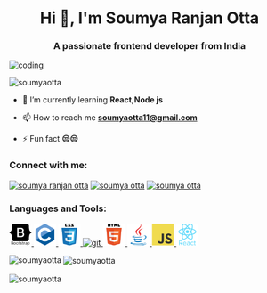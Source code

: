 <h1 align="center">Hi 👋, I'm Soumya Ranjan Otta</h1>
<h3 align="center">A passionate frontend developer from India</h3>

<img align="rigth" alt="coding" width="400" src="https://media.giphy.com/media/ko7twHhomhk8E/giphy.gif">

<p align="left"> <img src="https://komarev.com/ghpvc/?username=soumyaotta&label=Profile%20views&color=0e75b6&style=flat" alt="soumyaotta" /> </p>

- 🌱 I’m currently learning **React,Node js**

- 📫 How to reach me **soumyaotta11@gmail.com**

- ⚡ Fun fact **😒😒**

<h3 align="left">Connect with me:</h3>
<p align="left">
<a href="https://linkedin.com/in/soumya ranjan otta" target="blank"><img align="center" src="https://raw.githubusercontent.com/rahuldkjain/github-profile-readme-generator/master/src/images/icons/Social/linked-in-alt.svg" alt="soumya ranjan otta" height="30" width="40" /></a>
<a href="https://fb.com/soumya otta" target="blank"><img align="center" src="https://raw.githubusercontent.com/rahuldkjain/github-profile-readme-generator/master/src/images/icons/Social/facebook.svg" alt="soumya otta" height="30" width="40" /></a>
<a href="https://www.leetcode.com/soumya otta" target="blank"><img align="center" src="https://raw.githubusercontent.com/rahuldkjain/github-profile-readme-generator/master/src/images/icons/Social/leet-code.svg" alt="soumya otta" height="30" width="40" /></a>
</p>

<h3 align="left">Languages and Tools:</h3>
<p align="left"> <a href="https://getbootstrap.com" target="_blank" rel="noreferrer"> <img src="https://raw.githubusercontent.com/devicons/devicon/master/icons/bootstrap/bootstrap-plain-wordmark.svg" alt="bootstrap" width="40" height="40"/> </a> <a href="https://www.cprogramming.com/" target="_blank" rel="noreferrer"> <img src="https://raw.githubusercontent.com/devicons/devicon/master/icons/c/c-original.svg" alt="c" width="40" height="40"/> </a> <a href="https://www.w3schools.com/css/" target="_blank" rel="noreferrer"> <img src="https://raw.githubusercontent.com/devicons/devicon/master/icons/css3/css3-original-wordmark.svg" alt="css3" width="40" height="40"/> </a> <a href="https://git-scm.com/" target="_blank" rel="noreferrer"> <img src="https://www.vectorlogo.zone/logos/git-scm/git-scm-icon.svg" alt="git" width="40" height="40"/> </a> <a href="https://www.w3.org/html/" target="_blank" rel="noreferrer"> <img src="https://raw.githubusercontent.com/devicons/devicon/master/icons/html5/html5-original-wordmark.svg" alt="html5" width="40" height="40"/> </a> <a href="https://www.java.com" target="_blank" rel="noreferrer"> <img src="https://raw.githubusercontent.com/devicons/devicon/master/icons/java/java-original.svg" alt="java" width="40" height="40"/> </a> <a href="https://developer.mozilla.org/en-US/docs/Web/JavaScript" target="_blank" rel="noreferrer"> <img src="https://raw.githubusercontent.com/devicons/devicon/master/icons/javascript/javascript-original.svg" alt="javascript" width="40" height="40"/> </a> <a href="https://reactjs.org/" target="_blank" rel="noreferrer"> <img src="https://raw.githubusercontent.com/devicons/devicon/master/icons/react/react-original-wordmark.svg" alt="react" width="40" height="40"/> </a> </p>

<p><img align="left" src="https://github-readme-stats.vercel.app/api/top-langs?username=soumyaotta&show_icons=true&locale=en&layout=compact" alt="soumyaotta" /></p>

<p>&nbsp;<img align="center" src="https://github-readme-stats.vercel.app/api?username=soumyaotta&show_icons=true&locale=en" alt="soumyaotta" /></p>

<p><img align="center" src="https://github-readme-streak-stats.herokuapp.com/?user=soumyaotta&" alt="soumyaotta" /></p>
